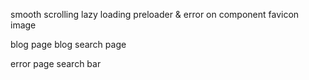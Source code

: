 

smooth scrolling
lazy loading
preloader & error on component
favicon image

blog page
blog search page 

error page
search bar
